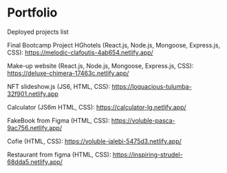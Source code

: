 # Portfolio
Deployed projects list

Final Bootcamp Project HGhotels (React.js, Node.js, Mongoose, Express.js, CSS): https://melodic-clafoutis-4ab654.netlify.app/

Make-up website (React.js, Node.js, Mongoose, Express.js, CSS): https://deluxe-chimera-17463c.netlify.app/

NFT slideshow.js (JS6, HTML, CSS): https://loquacious-tulumba-32f901.netlify.app

Calculator (JS6m HTML, CSS): https://calculator-lg.netlify.app/

FakeBook from Figma (HTML, CSS): https://voluble-pasca-9ac756.netlify.app/

Cofie (HTML, CSS): https://voluble-jalebi-5475d3.netlify.app/

Restaurant from figma (HTML, CSS): https://inspiring-strudel-68dda5.netlify.app/
